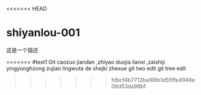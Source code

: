 <<<<<<< HEAD
# shiyanlou-001
这是一个描述

=======
#test1
Git caozuo jiandan ,zhiyao duojia lianxi ,zaishiji yingyonghzong zujian lingwuta de  shejki zhexue
git two edit
git tree  edit
>>>>>>> fdbcf4b7712ba166b1d55ffe4946e06d53da98b1
